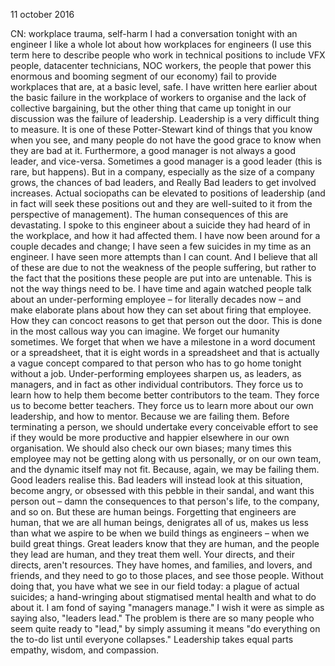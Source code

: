 11 october 2016

CN: workplace trauma, self-harm
I had a conversation tonight with an engineer I like a whole lot about how workplaces for engineers (I use this term here to describe people who work in technical positions to include VFX people, datacenter technicians, NOC workers, the people that power this enormous and booming segment of our economy) fail to provide workplaces that are, at a basic level, safe.
I have written here earlier about the basic failure in the workplace of workers to organise and the lack of collective bargaining, but the other thing that came up tonight in our discussion was the failure of leadership.
Leadership is a very difficult thing to measure. It is one of these Potter-Stewart kind of things that you know when you see, and many people do not have the good grace to know when they are bad at it. Furthermore, a good manager is not always a good leader, and vice-versa. Sometimes a good manager is a good leader (this is rare, but happens).
But in a company, especially as the size of a company grows, the chances of bad leaders, and Really Bad leaders to get involved increases. Actual sociopaths can be elevated to positions of leadership (and in fact will seek these positions out and they are well-suited to it from the perspective of management).
The human consequences of this are devastating.
I spoke to this engineer about a suicide they had heard of in the workplace, and how it had affected them. I have now been around for a couple decades and change; I have seen a few suicides in my time as an engineer. I have seen more attempts than I can count. And I believe that all of these are due to not the weakness of the people suffering, but rather to the fact that the positions these people are put into are untenable.
This is not the way things need to be.
I have time and again watched people talk about an under-performing employee – for literally decades now – and make elaborate plans about how they can set about firing that employee. How they can concoct reasons to get that person out the door. This is done in the most callous way you can imagine.
We forget our humanity sometimes. We forget that when we have a milestone in a word document or a spreadsheet, that it is eight words in a spreadsheet and that is actually a vague concept compared to that person who has to go home tonight without a job.
Under-performing employees sharpen us, as leaders, as managers, and in fact as other individual contributors. They force us to learn how to help them become better contributors to the team. They force us to become better teachers. They force us to learn more about our own leadership, and how to mentor. Because we are failing them.
Before terminating a person, we should undertake every conceivable effort to see if they would be more productive and happier elsewhere in our own organisation. We should also check our own biases; many times this employee may not be getting along with us personally, or on our own team, and the dynamic itself may not fit. Because, again, we may be failing them. Good leaders realise this. Bad leaders will instead look at this situation, become angry, or obsessed with this pebble in their sandal, and want this person out – damn the consequences to that person's life, to the company, and so on.
But these are human beings. Forgetting that engineers are human, that we are all human beings, denigrates all of us, makes us less than what we aspire to be when we build things as engineers – when we build great things.
Great leaders know that they are human, and the people they lead are human, and they treat them well. Your directs, and their directs, aren't resources. They have homes, and families, and lovers, and friends, and they need to go to those places, and see those people.
Without doing that, you have what we see in our field today: a plague of actual suicides; a hand-wringing about stigmatised mental health and what to do about it.
I am fond of saying "managers manage." I wish it were as simple as saying also, "leaders lead." The problem is there are so many people who seem quite ready to "lead," by simply assuming it means "do everything on the to-do list until everyone collapses."
Leadership takes equal parts empathy, wisdom, and compassion.
